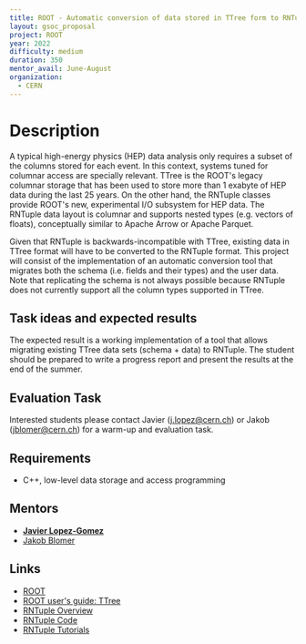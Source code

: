 ```yaml
---
title: ROOT - Automatic conversion of data stored in TTree form to RNTuple
layout: gsoc_proposal
project: ROOT
year: 2022
difficulty: medium
duration: 350
mentor_avail: June-August
organization:
  - CERN
---
```


# Description

A typical high-energy physics (HEP) data analysis only requires a subset of the
columns stored for each event. In this context, systems tuned for columnar
access are specially relevant. TTree is the ROOT's legacy columnar storage that
has been used to store more than 1 exabyte of HEP data during the last 25 years.
On the other hand, the RNTuple classes provide ROOT's new, experimental I/O
subsystem for HEP data. The RNTuple data layout is columnar and supports nested
types (e.g. vectors of floats), conceptually similar to Apache Arrow or Apache
Parquet.

Given that RNTuple is backwards-incompatible with TTree, existing data in TTree
format will have to be converted to the RNTuple format. This project will
consist of the implementation of an automatic conversion tool that migrates both
the schema (i.e. fields and their types) and the user data. Note that
replicating the schema is not always possible because RNTuple does not currently
support all the column types supported in TTree.

## Task ideas and expected results

The expected result is a working implementation of a tool that allows migrating
existing TTree data sets (schema + data) to RNTuple. The student should be
prepared to write a progress report and present the results at the end of the
summer.

## Evaluation Task

Interested students please contact Javier (j.lopez@cern.ch) or Jakob
(jblomer@cern.ch) for a warm-up and evaluation task.

## Requirements

- C++, low-level data storage and access programming

## Mentors

- **[Javier Lopez-Gomez](mailto:j.lopez@cern.ch)**
- [Jakob Blomer](mailto:jblomer@cern.ch)

## Links

- [ROOT](https://root.cern/)
- [ROOT user's guide: TTree](https://root.cern.ch/root/htmldoc/guides/users-guide/Trees.html)
- [RNTuple Overview](https://indico.cern.ch/event/773049/contributions/3474746/attachments/1937507/3211341/rntuple-chep19.pdf)
- [RNTuple Code](https://github.com/root-project/root/tree/master/tree/ntuple/v7)
- [RNTuple Tutorials](https://github.com/root-project/root/tree/master/tutorials/v7/ntuple)

